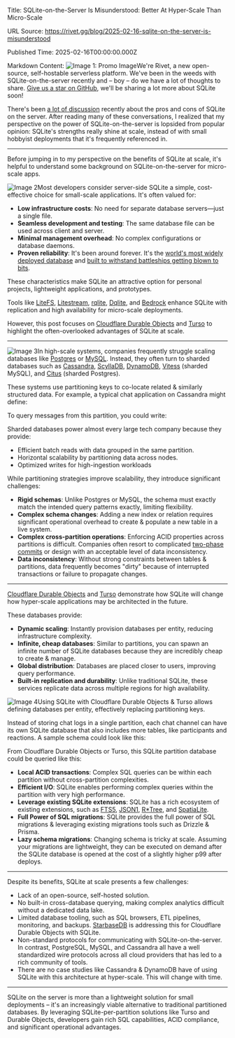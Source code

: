 Title: SQLite-on-the-Server Is Misunderstood: Better At Hyper-Scale Than Micro-Scale

URL Source: https://rivet.gg/blog/2025-02-16-sqlite-on-the-server-is-misunderstood

Published Time: 2025-02-16T00:00:00.000Z

Markdown Content:
![Image 1: Promo Image](assets/0/1/0118a050842c04b280dc481f90126998.png)We're Rivet, a new open-source, self-hostable serverless platform. We've been in the weeds with SQLite-on-the-server recently and – boy – do we have a lot of thoughts to share. [Give us a star on GitHub](https://github.com/rivet-gg/rivet), we'll be sharing a lot more about SQLite soon!

There's been [a lot of discussion](https://lobste.rs/s/t1enph/siren_call_sqlite_on_server) recently about the pros and cons of SQLite on the server. After reading many of these conversations, I realized that my perspective on the power of SQLite-on-the-server is lopsided from popular opinion: SQLite's strengths really shine at scale, instead of with small hobbyist deployments that it's frequently referenced in.

* * *

Before jumping in to my perspective on the benefits of SQLite at scale, it's helpful to understand some background on SQLite-on-the-server for micro-scale apps.

![Image 2](assets/8/5/85ffa10e2de848a8e8ef817bdc295d3a.png)Most developers consider server-side SQLite a simple, cost-effective choice for small-scale applications. It's often valued for:

*   **Low infrastructure costs**: No need for separate database servers—just a single file.
*   **Seamless development and testing**: The same database file can be used across client and server.
*   **Minimal management overhead**: No complex configurations or database daemons.
*   **Proven reliability**: It's been around forever. It's the [world's most widely deployed database](https://www.sqlite.org/mostdeployed.html) and [built to withstand battleships getting blown to bits](https://hackernoon.com/the-story-of-dwayne-richard-hipp-and-the-development-of-sqlite-in-1999-yc4v356q).

These characteristics make SQLite an attractive option for personal projects, lightweight applications, and prototypes.

Tools like [LiteFS](https://github.com/superfly/litefs), [Litestream](https://litestream.io/), [rqlite](https://github.com/rqlite/rqlite), [Dqlite](https://dqlite.io/), and [Bedrock](https://bedrockdb.com/) enhance SQLite with replication and high availability for micro-scale deployments.

However, this post focuses on [Cloudflare Durable Objects](https://developers.cloudflare.com/durable-objects/get-started/tutorial-with-sql-api/) and [Turso](https://turso.tech/) to highlight the often-overlooked advantages of SQLite at scale.

* * *

![Image 3](assets/8/7/87dcd1a1fa6bc73872fa5d43ebb05af0.png)In high-scale systems, companies frequently struggle scaling databases like [Postgres](https://www.postgresql.org/) or [MySQL](https://www.mysql.com/). Instead, they often turn to sharded databases such as [Cassandra](https://cassandra.apache.org/), [ScyllaDB](https://www.scylladb.com/), [DynamoDB](https://aws.amazon.com/dynamodb/), [Vitess](https://vitess.io/) (sharded MySQL), and [Citus](https://www.citusdata.com/) (sharded Postgres).

These systems use partitioning keys to co-locate related & similarly structured data. For example, a typical chat application on Cassandra might define:

To query messages from this partition, you could write:

Sharded databases power almost every large tech company because they provide:

*   Efficient batch reads with data grouped in the same partition.
*   Horizontal scalability by partitioning data across nodes.
*   Optimized writes for high-ingestion workloads

While partitioning strategies improve scalability, they introduce significant challenges:

*   **Rigid schemas**: Unlike Postgres or MySQL, the schema must exactly match the intended query patterns exactly, limiting flexibility.
*   **Complex schema changes**: Adding a new index or relation requires significant operational overhead to create & populate a new table in a live system.
*   **Complex cross-partition operations**: Enforcing ACID properties across partitions is difficult. Companies often resort to complicated [two-phase commits](https://en.wikipedia.org/wiki/Two-phase_commit_protocol) or design with an acceptable level of data inconsistency.
*   **Data inconsistency**: Without strong constraints between tables & partitions, data frequently becomes "dirty" because of interrupted transactions or failure to propagate changes.

* * *

[Cloudflare Durable Objects](https://developers.cloudflare.com/durable-objects/get-started/tutorial-with-sql-api/) and [Turso](https://turso.tech/) demonstrate how SQLite will change how hyper-scale applications may be architected in the future.

These databases provide:

*   **Dynamic scaling**: Instantly provision databases per entity, reducing infrastructure complexity.
*   **Infinite, cheap databases**: Similar to partitions, you can spawn an infinite number of SQLite databases because they are incredibly cheap to create & manage.
*   **Global distribution**: Databases are placed closer to users, improving query performance.
*   **Built-in replication and durability**: Unlike traditional SQLite, these services replicate data across multiple regions for high availability.

![Image 4](assets/b/8/b856cfbd4ae46838bb396ee06eb26a0b.png)Using SQLite with Cloudflare Durable Objects & Turso allows defining databases per entity, effectively replacing partitioning keys.

Instead of storing chat logs in a single partition, each chat channel can have its own SQLite database that also includes more tables, like participants and reactions. A sample schema could look like this:

From Cloudflare Durable Objects or Turso, this SQLite partition database could be queried like this:

*   **Local ACID transactions**: Complex SQL queries can be within each partition without cross-partition complexities.
*   **Efficient I/O**: SQLite enables performing complex queries within the partition with very high performance.
*   **Leverage existing SQLite extensions**: SQLite has a rich ecosystem of existing extensions, such as [FTS5](https://www.sqlite.org/fts5.html), [JSON1](https://www.sqlite.org/json1.html), [R\*Tree](https://www.sqlite.org/rtree.html), and [SpatiaLite](https://www.gaia-gis.it/fossil/libspatialite/index).
*   **Full Power of SQL migrations**: SQLite provides the full power of SQL migrations & leveraging existing migrations tools such as Drizzle & Prisma.
*   **Lazy schema migrations**: Changing schema is tricky at scale. Assuming your migrations are lightweight, they can be executed on demand after the SQLite database is opened at the cost of a slightly higher p99 after deploys.

* * *

Despite its benefits, SQLite at scale presents a few challenges:

*   Lack of an open-source, self-hosted solution.
*   No built-in cross-database querying, making complex analytics difficult without a dedicated data lake.
*   Limited database tooling, such as SQL browsers, ETL pipelines, monitoring, and backups. [StarbaseDB](https://starbasedb.com/) is addressing this for Cloudflare Durable Objects with SQLite.
*   Non-standard protocols for communicating with SQLite-on-the-server. In contrast, PostgreSQL, MySQL, and Cassandra all have a well standardized wire protocols across all cloud providers that has led to a rich community of tools.
*   There are no case studies like Cassandra & DynamoDB have of using SQLite with this architecture at hyper-scale. This will change with time.

* * *

SQLite on the server is more than a lightweight solution for small deployments – it's an increasingly viable alternative to traditional partitioned databases. By leveraging SQLite-per-partition solutions like Turso and Durable Objects, developers gain rich SQL capabilities, ACID compliance, and significant operational advantages.
